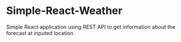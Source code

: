 # Simple-React-Weather
Simple React application using REST API to get information about the forecast at inputed location.
